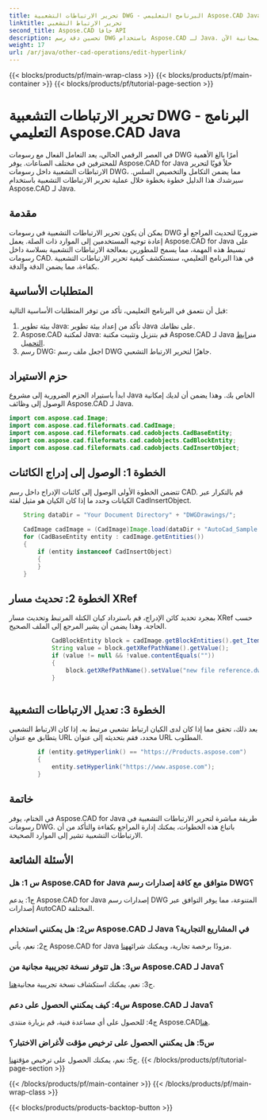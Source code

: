 ```yaml
---
title: تحرير الارتباطات التشعبية DWG - البرنامج التعليمي Aspose.CAD Java
linktitle: تحرير الارتباط التشعبي
second_title: Aspose.CAD جافا API
description: تحسين دقة رسم DWG باستخدام Aspose.CAD لـ Java. تحرير الارتباطات التشعبية بسلاسة، مع ضمان المراجع الدقيقة. جرب النسخة التجريبية المجانية الآن!
weight: 17
url: /ar/java/other-cad-operations/edit-hyperlink/
---
```


{{< blocks/products/pf/main-wrap-class >}}
{{< blocks/products/pf/main-container >}}
{{< blocks/products/pf/tutorial-page-section >}}

# تحرير الارتباطات التشعبية DWG - البرنامج التعليمي Aspose.CAD Java

في العصر الرقمي الحالي، يعد التعامل الفعال مع رسومات DWG أمرًا بالغ الأهمية للمحترفين في مختلف الصناعات. يوفر Aspose.CAD for Java حلاً قويًا لتحرير الارتباطات التشعبية داخل رسومات DWG، مما يضمن التكامل والتخصيص السلس. سيرشدك هذا الدليل خطوة بخطوة خلال عملية تحرير الارتباطات التشعبية باستخدام Aspose.CAD لـ Java.

## مقدمة

يمكن أن يكون تحرير الارتباطات التشعبية في رسومات DWG ضروريًا لتحديث المراجع أو إعادة توجيه المستخدمين إلى الموارد ذات الصلة. يعمل Aspose.CAD for Java على تبسيط هذه المهمة، مما يسمح للمطورين بمعالجة الارتباطات التشعبية بسلاسة داخل رسومات CAD. في هذا البرنامج التعليمي، سنستكشف كيفية تحرير الارتباطات التشعبية بكفاءة، مما يضمن الدقة والدقة.

## المتطلبات الأساسية

قبل أن نتعمق في البرنامج التعليمي، تأكد من توفر المتطلبات الأساسية التالية:
1. بيئة تطوير Java: تأكد من إعداد بيئة تطوير Java على نظامك.
2.  Aspose.CAD لمكتبة Java: قم بتنزيل وتثبيت مكتبة Aspose.CAD لـ Java من[رابط التحميل](https://releases.aspose.com/cad/java/).
3. رسم DWG: اجعل ملف رسم DWG جاهزًا لتحرير الارتباط التشعبي.

## حزم الاستيراد

ابدأ باستيراد الحزم الضرورية إلى مشروع Java الخاص بك. وهذا يضمن أن لديك إمكانية الوصول إلى وظائف Aspose.CAD لـ Java.

```java
import com.aspose.cad.Image;
import com.aspose.cad.fileformats.cad.CadImage;
import com.aspose.cad.fileformats.cad.cadobjects.CadBaseEntity;
import com.aspose.cad.fileformats.cad.cadobjects.CadBlockEntity;
import com.aspose.cad.fileformats.cad.cadobjects.CadInsertObject;

```

## الخطوة 1: الوصول إلى إدراج الكائنات

تتضمن الخطوة الأولى الوصول إلى كائنات الإدراج داخل رسم CAD. قم بالتكرار عبر الكيانات وحدد ما إذا كان الكيان هو مثيل لفئة CadInsertObject.

```java
    String dataDir = "Your Document Directory" + "DWGDrawings/";
    
    CadImage cadImage = (CadImage)Image.load(dataDir + "AutoCad_Sample.dwg");
    for (CadBaseEntity entity : cadImage.getEntities())
    {
        if (entity instanceof CadInsertObject)
        {
        }
	}
```

## الخطوة 2: تحديث مسار XRef

بمجرد تحديد كائن الإدراج، قم باسترداد كيان الكتلة المرتبط وتحديث مسار XRef حسب الحاجة. وهذا يضمن أن يشير المرجع إلى الملف الصحيح.

```java
			CadBlockEntity block = cadImage.getBlockEntities().get_Item(((CadInsertObject)entity).getName());
            String value = block.getXRefPathName().getValue();
            if (value != null && !value.contentEquals(""))
            {
                block.getXRefPathName().setValue("new file reference.dwg");
            }
    
```

## الخطوة 3: تعديل الارتباطات التشعبية

بعد ذلك، تحقق مما إذا كان لدى الكيان ارتباط تشعبي مرتبط به. إذا كان الارتباط التشعبي يتطابق مع عنوان URL محدد، فقم بتحديثه إلى عنوان URL المطلوب.

```java
        if (entity.getHyperlink() == "https://Products.aspose.com")
        {
            entity.setHyperlink("https://www.aspose.com");
        }
```

## خاتمة

في الختام، يوفر Aspose.CAD for Java طريقة مباشرة لتحرير الارتباطات التشعبية في رسومات DWG. باتباع هذه الخطوات، يمكنك إدارة المراجع بكفاءة والتأكد من أن الارتباطات التشعبية تشير إلى الموارد الصحيحة.

## الأسئلة الشائعة

### س 1: هل Aspose.CAD for Java متوافق مع كافة إصدارات رسم DWG؟

ج1: يدعم Aspose.CAD for Java إصدارات رسم DWG المتنوعة، مما يوفر التوافق عبر إصدارات AutoCAD المختلفة.

### س2: هل يمكنني استخدام Aspose.CAD لـ Java في المشاريع التجارية؟

 ج2: نعم، يأتي Aspose.CAD for Java مزودًا برخصة تجارية، ويمكنك شرائه[هنا](https://purchase.aspose.com/buy).

### س3: هل تتوفر نسخة تجريبية مجانية من Aspose.CAD لـ Java؟

 ج3: نعم، يمكنك استكشاف نسخة تجريبية مجانية[هنا](https://releases.aspose.com/).

### س4: كيف يمكنني الحصول على دعم Aspose.CAD لـ Java؟

 ج4: للحصول على أي مساعدة فنية، قم بزيارة منتدى Aspose.CAD[هنا](https://forum.aspose.com/c/cad/19).

### س5: هل يمكنني الحصول على ترخيص مؤقت لأغراض الاختبار؟

 ج5: نعم، يمكنك الحصول على ترخيص مؤقت[هنا](https://purchase.aspose.com/temporary-license/).
{{< /blocks/products/pf/tutorial-page-section >}}

{{< /blocks/products/pf/main-container >}}
{{< /blocks/products/pf/main-wrap-class >}}

{{< blocks/products/products-backtop-button >}}
